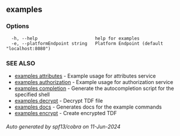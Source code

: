 ## examples



### Options

```
  -h, --help                      help for examples
  -e, --platformEndpoint string   Platform Endpoint (default "localhost:8080")
```

### SEE ALSO

* [examples attributes](examples_attributes.md)	 - Example usage for attributes service
* [examples authorization](examples_authorization.md)	 - Example usage for authorization service
* [examples completion](examples_completion.md)	 - Generate the autocompletion script for the specified shell
* [examples decrypt](examples_decrypt.md)	 - Decrypt TDF file
* [examples docs](examples_docs.md)	 - Generates docs for the example commands
* [examples encrypt](examples_encrypt.md)	 - Create encrypted TDF

###### Auto generated by spf13/cobra on 11-Jun-2024
